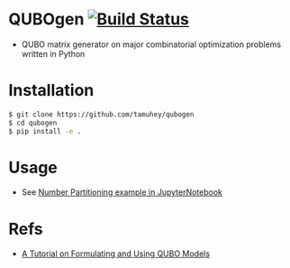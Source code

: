 # QUBOgen [![Build Status](https://travis-ci.org/tamuhey/qubogen.svg?branch=master)](https://travis-ci.org/tamuhey/qubogen)

- QUBO matrix generator on major combinatorial optimization problems written in Python

# Installation

```bash
$ git clone https://github.com/tamuhey/qubogen
$ cd qubogen
$ pip install -e .
```

# Usage

- See [Number Partitioning example in JupyterNotebook](./notebooks/number_partitioning.ipynb)

# Refs

- [A Tutorial on Formulating and Using QUBO Models](http://meta-analytics.net/references/QUBO%20Tutorial%20%20Version%201-4.pdf)